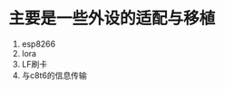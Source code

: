# 主要是一些外设的适配与移植
1. esp8266
2. lora
3. LF刷卡
4. 与c8t6的信息传输
	

			
			
			
			
			
			
			
			
			
			
			
			
			
			
			
